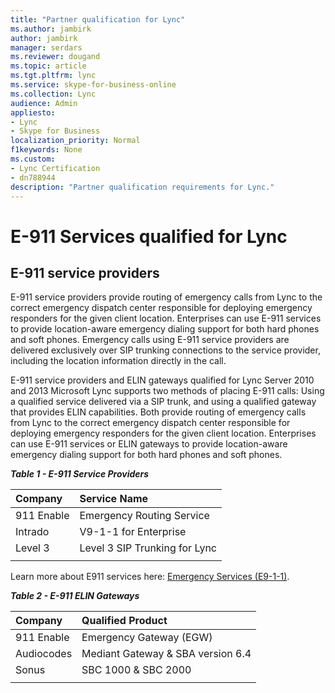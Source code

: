 ```yaml
---
title: "Partner qualification for Lync"
ms.author: jambirk
author: jambirk
manager: serdars
ms.reviewer: dougand
ms.topic: article
ms.tgt.pltfrm: lync
ms.service: skype-for-business-online
ms.collection: Lync
audience: Admin
appliesto:
- Lync
- Skype for Business 
localization_priority: Normal
f1keywords: None
ms.custom:
- Lync Certification
- dn788944
description: "Partner qualification requirements for Lync."
---
```


# E-911 Services qualified for Lync

## E-911 service providers
E-911 service providers provide routing of emergency calls from Lync to the correct emergency dispatch center responsible for deploying emergency responders for the given client location.  Enterprises can use E-911 services to provide location-aware emergency dialing support for both hard phones and soft phones. Emergency calls using E-911 service providers are delivered exclusively over SIP trunking connections to the service provider, including the location information directly in the call.

E-911 service providers and ELIN gateways qualified for Lync Server 2010 and 2013
Microsoft Lync supports two methods of placing E-911 calls: Using a qualified service delivered via a SIP trunk, and using a qualified gateway that provides ELIN capabilities. Both provide routing of emergency calls from Lync to the correct emergency dispatch center responsible for deploying emergency responders for the given client location. Enterprises can use E-911 services or ELIN gateways to provide location-aware emergency dialing support for both hard phones and soft phones.

***Table 1 - E-911 Service Providers***


|Company|Service Name|
|:-----|:-----|
|911 Enable|Emergency Routing Service|
|Intrado|V9-1-1 for Enterprise|
|Level 3|Level 3 SIP Trunking for Lync|
||

Learn more about E911 services here: [Emergency Services (E9-1-1)](https://technet.microsoft.com/library/gg398154.aspx).
<!-- links to 2013 to be migrated -->

***Table 2 - E-911 ELIN Gateways***

|Company|Qualified Product|
|:-----|:-----|
|911 Enable|Emergency Gateway (EGW)|
|Audiocodes|Mediant Gateway & SBA version 6.4|
|Sonus |SBC 1000 & SBC 2000|
||

